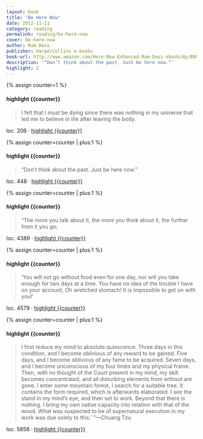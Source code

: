 ```yaml
---
layout: book
title: "Be Here Now"
date: 2012-11-11
category: reading
permalink: reading/be-here-now
cover: be-here-now
author: Ram Dass
publisher: HarperCollins e-books
book-url: http://www.amazon.com/Here-Now-Enhanced-Ram-Dass-ebook/dp/B005R9HK8O/ref=tmm_kin_swatch_0?_encoding=UTF8&sr=&qid=
description: '“Don’t think about the past. Just be here now.”'
highlight: 2
---
```


{% assign counter=1 %}
#### highlight {{counter}}
>I felt that I must be dying since there was nothing in my universe that led me to believe in life after leaving the body. 

loc. 206 &middot; [highlight {{counter}}](#highlight-{{counter}})

{% assign counter=counter | plus:1 %}
#### highlight {{counter}}
>“Don’t think about the past. Just be here now.” 

loc. 448 &middot; [highlight {{counter}}](#highlight-{{counter}})

{% assign counter=counter | plus:1 %}
#### highlight {{counter}}
>“The more you talk about it, the more you think about it, the further from it you go; 

loc. 4389 &middot; [highlight {{counter}}](#highlight-{{counter}})

{% assign counter=counter | plus:1 %}
#### highlight {{counter}}
>‘You will not go without food even for one day, nor will you take enough for two days at a time. You have no idea of the trouble I have on your account, Oh wretched stomach! It is impossible to get on with you!’ 

loc. 4579 &middot; [highlight {{counter}}](#highlight-{{counter}})

{% assign counter=counter | plus:1 %}
#### highlight {{counter}}
>I first reduce my mind to absolute quiescence. Three days in this condition, and I become oblivious of any reward to be gained. Five days, and I become oblivious of any fame to be acquired. Seven days, and I become unconscious of my four limbs and my physical frame. Then, with no thought of the Court present in my mind, my skill becomes concentrated, and all disturbing elements from without are gone. I enter some mountain forest, I search for a suitable tree. It contains the form required, which is afterwards elaborated. I see the stand in my mind’s eye, and then set to work. Beyond that there is nothing. I bring my own native capacity into relation with that of the wood. What was suspected to be of supernatural execution in my work was due solely to this.’ ”—Chuang Tzu 

loc. 5856 &middot; [highlight {{counter}}](#highlight-{{counter}})